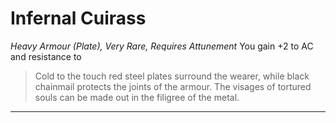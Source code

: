 # Infernal Cuirass
*Heavy Armour (Plate), Very Rare, Requires Attunement*
You gain +2 to AC and resistance to 

> Cold to the touch red steel plates surround the wearer, while black chainmail protects the joints of the armour. The visages of tortured souls can be made out in the filigree of the metal.

---
